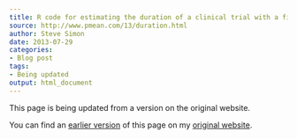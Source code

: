 ```yaml
---
title: R code for estimating the duration of a clinical trial with a fixed sample size
source: http://www.pmean.com/13/duration.html
author: Steve Simon
date: 2013-07-29
categories:
- Blog post
tags:
- Being updated
output: html_document
---
```


This page is being updated from a version on the original website.

<!---More--->

You can find an [earlier version][sim1] of this page on my [original website][sim2].

[sim1]: http://www.pmean.com/13/duration.html
[sim2]: http://www.pmean.com/original_site.html
